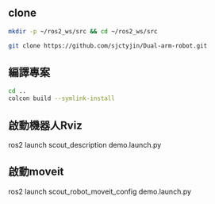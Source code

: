 ## clone
```bash
mkdir -p ~/ros2_ws/src && cd ~/ros2_ws/src

git clone https://github.com/sjctyjin/Dual-arm-robot.git
```
## 編譯專案
```bash
cd ..
colcon build --symlink-install
```

## 啟動機器人Rviz

ros2 launch scout_description demo.launch.py

## 啟動moveit

ros2 launch scout_robot_moveit_config demo.launch.py
